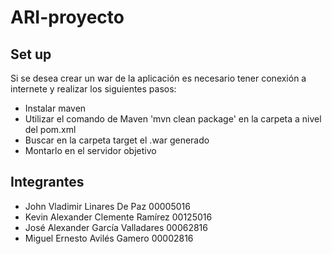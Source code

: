 # ARI-proyecto
## Set up
Si se desea crear un war de la aplicación es necesario tener conexión a internete y realizar los siguientes pasos:
- Instalar maven
- Utilizar el comando de Maven 'mvn clean package' en la carpeta a nivel del pom.xml 
- Buscar en la carpeta target el .war generado
- Montarlo en el servidor objetivo
## Integrantes
- John Vladimir Linares De Paz 00005016
- Kevin Alexander Clemente Ramírez 00125016
- José Alexander García Valladares 00062816
- Miguel Ernesto Avilés Gamero 00002816
